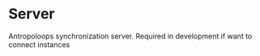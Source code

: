 # Server

Antropoloops synchronization server. Required in development if want to connect instances
